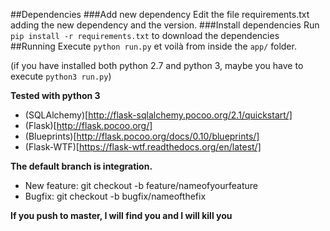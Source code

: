 ##Dependencies
###Add new dependency
Edit the file requirements.txt adding the new dependency and the version.
###Install dependencies
Run `pip install -r requirements.txt` to download the dependencies
##Running
Execute `python run.py` et voilà from inside the `app/` folder.

(if you have installed both python 2.7 and python 3, maybe you have to execute `python3 run.py`)

**Tested with python 3**

- (SQLAlchemy)[http://flask-sqlalchemy.pocoo.org/2.1/quickstart/]
- (Flask)[http://flask.pocoo.org/]
- (Blueprints)[http://flask.pocoo.org/docs/0.10/blueprints/]
- (Flask-WTF)[https://flask-wtf.readthedocs.org/en/latest/]

**The default branch is integration.**

- New feature: git checkout -b feature/nameofyourfeature
- Bugfix: git checkout -b bugfix/nameofthefix

**If you push to master, I will find you and I will kill you**
